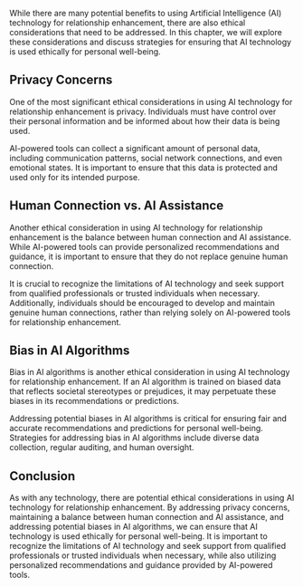 

While there are many potential benefits to using Artificial Intelligence (AI) technology for relationship enhancement, there are also ethical considerations that need to be addressed. In this chapter, we will explore these considerations and discuss strategies for ensuring that AI technology is used ethically for personal well-being.

Privacy Concerns
----------------

One of the most significant ethical considerations in using AI technology for relationship enhancement is privacy. Individuals must have control over their personal information and be informed about how their data is being used.

AI-powered tools can collect a significant amount of personal data, including communication patterns, social network connections, and even emotional states. It is important to ensure that this data is protected and used only for its intended purpose.

Human Connection vs. AI Assistance
----------------------------------

Another ethical consideration in using AI technology for relationship enhancement is the balance between human connection and AI assistance. While AI-powered tools can provide personalized recommendations and guidance, it is important to ensure that they do not replace genuine human connection.

It is crucial to recognize the limitations of AI technology and seek support from qualified professionals or trusted individuals when necessary. Additionally, individuals should be encouraged to develop and maintain genuine human connections, rather than relying solely on AI-powered tools for relationship enhancement.

Bias in AI Algorithms
---------------------

Bias in AI algorithms is another ethical consideration in using AI technology for relationship enhancement. If an AI algorithm is trained on biased data that reflects societal stereotypes or prejudices, it may perpetuate these biases in its recommendations or predictions.

Addressing potential biases in AI algorithms is critical for ensuring fair and accurate recommendations and predictions for personal well-being. Strategies for addressing bias in AI algorithms include diverse data collection, regular auditing, and human oversight.

Conclusion
----------

As with any technology, there are potential ethical considerations in using AI technology for relationship enhancement. By addressing privacy concerns, maintaining a balance between human connection and AI assistance, and addressing potential biases in AI algorithms, we can ensure that AI technology is used ethically for personal well-being. It is important to recognize the limitations of AI technology and seek support from qualified professionals or trusted individuals when necessary, while also utilizing personalized recommendations and guidance provided by AI-powered tools.
